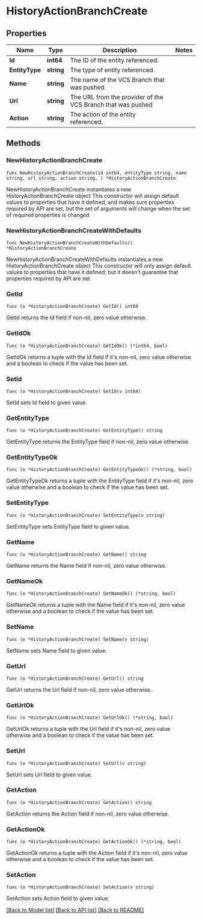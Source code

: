 # HistoryActionBranchCreate

## Properties

Name | Type | Description | Notes
------------ | ------------- | ------------- | -------------
**Id** | **int64** | The ID of the entity referenced. | 
**EntityType** | **string** | The type of entity referenced. | 
**Name** | **string** | The name of the VCS Branch that was pushed | 
**Url** | **string** | The URL from the provider of the VCS Branch that was pushed | 
**Action** | **string** | The action of the entity referenced. | 

## Methods

### NewHistoryActionBranchCreate

`func NewHistoryActionBranchCreate(id int64, entityType string, name string, url string, action string, ) *HistoryActionBranchCreate`

NewHistoryActionBranchCreate instantiates a new HistoryActionBranchCreate object
This constructor will assign default values to properties that have it defined,
and makes sure properties required by API are set, but the set of arguments
will change when the set of required properties is changed

### NewHistoryActionBranchCreateWithDefaults

`func NewHistoryActionBranchCreateWithDefaults() *HistoryActionBranchCreate`

NewHistoryActionBranchCreateWithDefaults instantiates a new HistoryActionBranchCreate object
This constructor will only assign default values to properties that have it defined,
but it doesn't guarantee that properties required by API are set

### GetId

`func (o *HistoryActionBranchCreate) GetId() int64`

GetId returns the Id field if non-nil, zero value otherwise.

### GetIdOk

`func (o *HistoryActionBranchCreate) GetIdOk() (*int64, bool)`

GetIdOk returns a tuple with the Id field if it's non-nil, zero value otherwise
and a boolean to check if the value has been set.

### SetId

`func (o *HistoryActionBranchCreate) SetId(v int64)`

SetId sets Id field to given value.


### GetEntityType

`func (o *HistoryActionBranchCreate) GetEntityType() string`

GetEntityType returns the EntityType field if non-nil, zero value otherwise.

### GetEntityTypeOk

`func (o *HistoryActionBranchCreate) GetEntityTypeOk() (*string, bool)`

GetEntityTypeOk returns a tuple with the EntityType field if it's non-nil, zero value otherwise
and a boolean to check if the value has been set.

### SetEntityType

`func (o *HistoryActionBranchCreate) SetEntityType(v string)`

SetEntityType sets EntityType field to given value.


### GetName

`func (o *HistoryActionBranchCreate) GetName() string`

GetName returns the Name field if non-nil, zero value otherwise.

### GetNameOk

`func (o *HistoryActionBranchCreate) GetNameOk() (*string, bool)`

GetNameOk returns a tuple with the Name field if it's non-nil, zero value otherwise
and a boolean to check if the value has been set.

### SetName

`func (o *HistoryActionBranchCreate) SetName(v string)`

SetName sets Name field to given value.


### GetUrl

`func (o *HistoryActionBranchCreate) GetUrl() string`

GetUrl returns the Url field if non-nil, zero value otherwise.

### GetUrlOk

`func (o *HistoryActionBranchCreate) GetUrlOk() (*string, bool)`

GetUrlOk returns a tuple with the Url field if it's non-nil, zero value otherwise
and a boolean to check if the value has been set.

### SetUrl

`func (o *HistoryActionBranchCreate) SetUrl(v string)`

SetUrl sets Url field to given value.


### GetAction

`func (o *HistoryActionBranchCreate) GetAction() string`

GetAction returns the Action field if non-nil, zero value otherwise.

### GetActionOk

`func (o *HistoryActionBranchCreate) GetActionOk() (*string, bool)`

GetActionOk returns a tuple with the Action field if it's non-nil, zero value otherwise
and a boolean to check if the value has been set.

### SetAction

`func (o *HistoryActionBranchCreate) SetAction(v string)`

SetAction sets Action field to given value.



[[Back to Model list]](../README.md#documentation-for-models) [[Back to API list]](../README.md#documentation-for-api-endpoints) [[Back to README]](../README.md)



